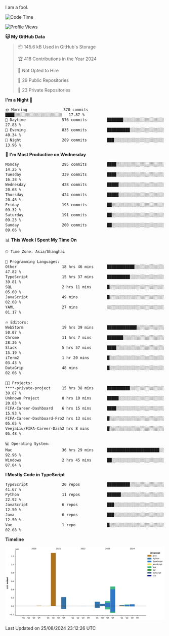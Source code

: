 I am a fool.

<!--START_SECTION:waka-->
![Code Time](http://img.shields.io/badge/Code%20Time-1%2C715%20hrs%2013%20mins-blue)

![Profile Views](http://img.shields.io/badge/Profile%20Views-3-blue)

**🐱 My GitHub Data** 

> 📦 145.6 kB Used in GitHub's Storage 
 > 
> 🏆 418 Contributions in the Year 2024
 > 
> 🚫 Not Opted to Hire
 > 
> 📜 29 Public Repositories 
 > 
> 🔑 23 Private Repositories 
 > 
**I'm a Night 🦉** 

```text
🌞 Morning                370 commits         ████░░░░░░░░░░░░░░░░░░░░░   17.87 % 
🌆 Daytime                576 commits         ███████░░░░░░░░░░░░░░░░░░   27.83 % 
🌃 Evening                835 commits         ██████████░░░░░░░░░░░░░░░   40.34 % 
🌙 Night                  289 commits         ███░░░░░░░░░░░░░░░░░░░░░░   13.96 % 
```
📅 **I'm Most Productive on Wednesday** 

```text
Monday                   295 commits         ████░░░░░░░░░░░░░░░░░░░░░   14.25 % 
Tuesday                  339 commits         ████░░░░░░░░░░░░░░░░░░░░░   16.38 % 
Wednesday                428 commits         █████░░░░░░░░░░░░░░░░░░░░   20.68 % 
Thursday                 424 commits         █████░░░░░░░░░░░░░░░░░░░░   20.48 % 
Friday                   193 commits         ██░░░░░░░░░░░░░░░░░░░░░░░   09.32 % 
Saturday                 191 commits         ██░░░░░░░░░░░░░░░░░░░░░░░   09.23 % 
Sunday                   200 commits         ██░░░░░░░░░░░░░░░░░░░░░░░   09.66 % 
```


📊 **This Week I Spent My Time On** 

```text
🕑︎ Time Zone: Asia/Shanghai

💬 Programming Languages: 
Other                    18 hrs 46 mins      ████████████░░░░░░░░░░░░░   47.82 % 
TypeScript               15 hrs 37 mins      ██████████░░░░░░░░░░░░░░░   39.81 % 
SQL                      2 hrs 11 mins       █░░░░░░░░░░░░░░░░░░░░░░░░   05.60 % 
JavaScript               49 mins             █░░░░░░░░░░░░░░░░░░░░░░░░   02.08 % 
YAML                     27 mins             ░░░░░░░░░░░░░░░░░░░░░░░░░   01.17 % 

🔥 Editors: 
WebStorm                 19 hrs 39 mins      █████████████░░░░░░░░░░░░   50.07 % 
Chrome                   11 hrs 7 mins       ███████░░░░░░░░░░░░░░░░░░   28.36 % 
Slack                    5 hrs 57 mins       ████░░░░░░░░░░░░░░░░░░░░░   15.19 % 
iTerm2                   1 hr 20 mins        █░░░░░░░░░░░░░░░░░░░░░░░░   03.43 % 
DataGrip                 48 mins             █░░░░░░░░░░░░░░░░░░░░░░░░   02.06 % 

🐱‍💻 Projects: 
****-private-project     15 hrs 38 mins      ██████████░░░░░░░░░░░░░░░   39.87 % 
Unknown Project          8 hrs 10 mins       █████░░░░░░░░░░░░░░░░░░░░   20.83 % 
FIFA-Career-Dashboard    6 hrs 15 mins       ████░░░░░░░░░░░░░░░░░░░░░   15.93 % 
FIFA-Career-Dashboard-Fro2 hrs 13 mins       █░░░░░░░░░░░░░░░░░░░░░░░░   05.65 % 
VeejaLiu/FIFA-Career-Dash2 hrs 8 mins        █░░░░░░░░░░░░░░░░░░░░░░░░   05.48 % 

💻 Operating System: 
Mac                      36 hrs 29 mins      ███████████████████████░░   92.96 % 
Windows                  2 hrs 45 mins       ██░░░░░░░░░░░░░░░░░░░░░░░   07.04 % 
```

**I Mostly Code in TypeScript** 

```text
TypeScript               20 repos            ██████████░░░░░░░░░░░░░░░   41.67 % 
Python                   11 repos            ██████░░░░░░░░░░░░░░░░░░░   22.92 % 
JavaScript               6 repos             ███░░░░░░░░░░░░░░░░░░░░░░   12.50 % 
Java                     6 repos             ███░░░░░░░░░░░░░░░░░░░░░░   12.50 % 
Vue                      1 repo              █░░░░░░░░░░░░░░░░░░░░░░░░   02.08 % 
```



**Timeline**

![Lines of Code chart](https://raw.githubusercontent.com/VeejaLiu/VeejaLiu/master/assets/bar_graph.png)


 Last Updated on 25/08/2024 23:12:26 UTC
<!--END_SECTION:waka-->
